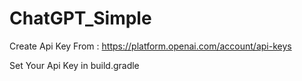 # ChatGPT_Simple

Create Api Key From : https://platform.openai.com/account/api-keys

Set Your Api Key in build.gradle
